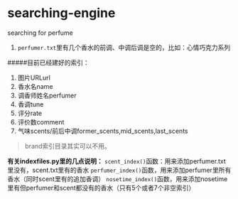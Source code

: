 # searching-engine
searching for perfume
1. ``perfumer.txt``里有几个香水的前调、中调后调是空的，比如：心情巧克力系列


#####目前已经建好的索引：
1. 图片URLurl
2. 香水名name
3. 调香师姓名perfumer
4. 香调tune
5. 评分rate
6. 评价数comment
7. 气味scents/前后中调former_scents,mid_scents,last_scents

> brand索引目录其实可以不用。

**有关indexfiles.py里的几点说明：**
``scent_index()``函数：用来添加perfumer.txt里没有，scent.txt里有的香水
``perfumer_index()``函数，用来添加perfumer里所有香水（同时scent里有的追加香调）
``nosetime_index()``函数，用来添加nosetime里有但perfumer和scent都没有的香水（只有5个或者7个非空索引）
